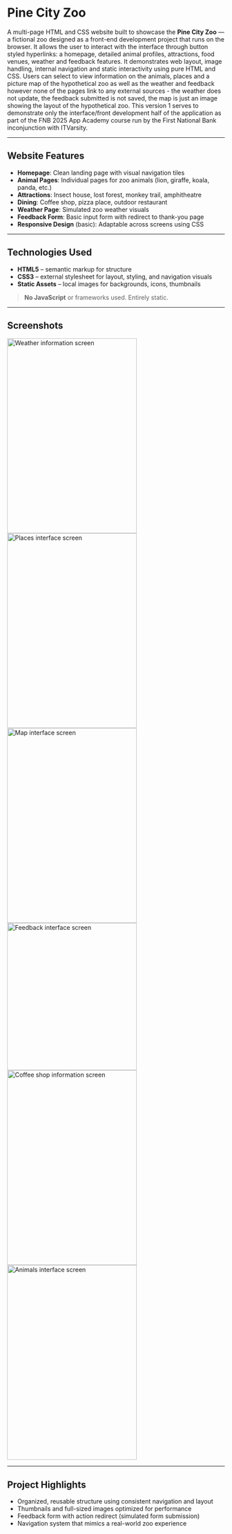 # Pine City Zoo 

A multi-page HTML and CSS website built to showcase the **Pine City Zoo** — a fictional zoo designed as a front-end development project that runs on the browser. It allows the user to interact with the interface through button styled hyperlinks: a homepage, detailed animal profiles, attractions, food venues, weather and feedback features. It demonstrates web layout, image handling, internal navigation and static interactivity using pure HTML and CSS. Users can select to view information on the animals, places and a picture map of the hypothetical zoo as well as the weather and feedback however none of the pages link to any external sources - the weather does not update, the feedback submitted is not saved, the map is just an image showing the layout of the hypothetical zoo. This version 1 serves to demonstrate only the interface/front development half of the application as part of the FNB 2025 App Academy course run by the First National Bank inconjunction with ITVarsity. 

---

## Website Features

-  **Homepage**: Clean landing page with visual navigation tiles
-  **Animal Pages**: Individual pages for zoo animals (lion, giraffe, koala, panda, etc.)
-  **Attractions**: Insect house, lost forest, monkey trail, amphitheatre
-  **Dining**: Coffee shop, pizza place, outdoor restaurant
-  **Weather Page**: Simulated zoo weather visuals
-  **Feedback Form**: Basic input form with redirect to thank-you page
-  **Responsive Design** (basic): Adaptable across screens using CSS

---

## Technologies Used

- **HTML5** – semantic markup for structure
- **CSS3** – external stylesheet for layout, styling, and navigation visuals
- **Static Assets** – local images for backgrounds, icons, thumbnails

> **No JavaScript** or frameworks used. Entirely static.

---

## Screenshots

<p float="left">
  
</p>

<img width="300" height="450" alt="Weather information screen" src="https://github.com/user-attachments/assets/22a2b582-4f17-4cce-a05c-d5f35bb1a16d" />
<img width="300" height="450" alt="Places interface screen" src="https://github.com/user-attachments/assets/11440ce2-4dc0-48a0-bafe-7cf612e80325" />
<img width="300" height="450" alt="Map interface screen" src="https://github.com/user-attachments/assets/0a643325-d900-468b-94bb-91ffdfa6a8ad" />
<img width="300" height="340" alt="Feedback interface screen" src="https://github.com/user-attachments/assets/dea3eb7e-afbe-4932-872d-a9193d285e88" />
<img width="300" height="450" alt="Coffee shop information screen" src="https://github.com/user-attachments/assets/29ffb55b-fb1b-4725-abb3-63dbe6242d87" />
<img width="300" height="450" alt="Animals interface screen" src="https://github.com/user-attachments/assets/13acfb78-4113-4432-a479-c7144d67bace" />

---

## Project Highlights

- Organized, reusable structure using consistent navigation and layout
- Thumbnails and full-sized images optimized for performance
- Feedback form with action redirect (simulated form submission)
- Navigation system that mimics a real-world zoo experience


